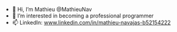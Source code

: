 - 👋 Hi, I’m Mathieu @MathieuNav
- 👀 I’m interested in becoming a professional programmer
- 📫 LinkedIn:  www.linkedin.com/in/mathieu-navajas-b52154222

<!---
MathieuNav/MathieuNav is a ✨ special ✨ repository because its `README.md` (this file) appears on your GitHub profile.
You can click the Preview link to take a look at your changes.
--->
